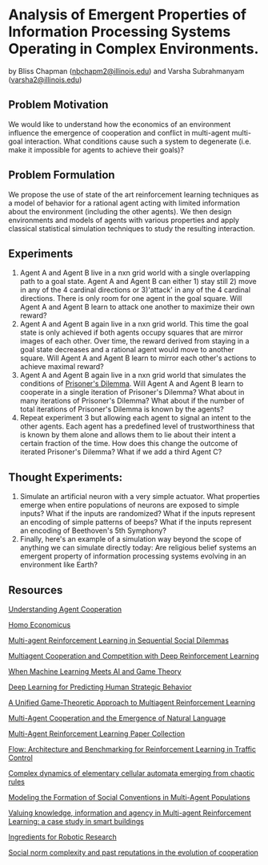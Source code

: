 # Analysis of Emergent Properties of Information Processing Systems Operating in Complex Environments.
by Bliss Chapman (nbchapm2@illinois.edu) and Varsha Subrahmanyam (varsha2@illinois.edu)

## Problem Motivation
We would like to understand how the economics of an environment influence the emergence of cooperation and conflict in multi-agent multi-goal interaction.  What conditions cause such a system to degenerate (i.e. make it impossible for agents to achieve their goals)?

## Problem Formulation
We propose the use of state of the art reinforcement learning techniques as a model of behavior for a rational agent acting with limited information about the environment (including the other agents).  We then design environments and models of agents with various properties and apply classical statistical simulation techniques to study the resulting interaction.

## Experiments
1) Agent A and Agent B live in a nxn grid world with a single overlapping path to a goal state.  Agent A and Agent B can either 1) stay still 2) move in any of the 4 cardinal directions or 3)'attack' in any of the 4 cardinal directions.  There is only room for one agent in the goal square.  Will Agent A and Agent B learn to attack one another to maximize their own reward?
2) Agent A and Agent B again live in a nxn grid world.  This time the goal state is only achieved if both agents occupy squares that are mirror images of each other.  Over time, the reward derived from staying in a goal state decreases and a rational agent would move to another square.  Will Agent A and Agent B learn to mirror each other's actions to achieve maximal reward?
3) Agent A and Agent B again live in a nxn grid world that simulates the conditions of [Prisoner's Dilemma](https://en.wikipedia.org/wiki/Prisoner%27s_dilemma).  Will Agent A and Agent B learn to cooperate in a single iteration of Prisoner's Dilemma?  What about in many iterations of Prisoner's Dilemma?  What about if the number of total iterations of Prisoner's Dilemma is known by the agents?
4) Repeat experiment 3 but allowing each agent to signal an intent to the other agents.  Each agent has a predefined level of trustworthiness that is known by them alone and allows them to lie about their intent a certain fraction of the time.  How does this change the outcome of iterated Prisoner's Dilemma?  What if we add a third Agent C?

## Thought Experiments:
1) Simulate an artificial neuron with a very simple actuator.  What properties emerge when entire populations of neurons are exposed to simple inputs?  What if the inputs are randomized?  What if the inputs represent an encoding of simple patterns of beeps?  What if the inputs represent an encoding of Beethoven's 5th Symphony?
2) Finally, here's an example of a simulation way beyond the scope of anything we can simulate directly today: Are religious belief systems an emergent property of information processing systems evolving in an environment like Earth?

## Resources
[Understanding Agent Cooperation](https://deepmind.com/blog/understanding-agent-cooperation/)

[Homo Economicus](https://en.wikipedia.org/wiki/Homo_economicus)

[Multi-agent Reinforcement Learning in Sequential Social Dilemmas](https://storage.googleapis.com/deepmind-media/papers/multi-agent-rl-in-ssd.pdf)

[Multiagent Cooperation and Competition with Deep Reinforcement Learning](https://arxiv.org/pdf/1511.08779.pdf)

[When Machine Learning Meets AI and Game Theory](http://cs229.stanford.edu/proj2012/AgrawalJaiswal-WhenMachineLearningMeetsAIandGameTheory.pdf)

[Deep Learning for Predicting Human Strategic Behavior](http://www.cs.ubc.ca/~jasonhar/GameNet-NIPS-2016.pdf)

[A Unified Game-Theoretic Approach to Multiagent Reinforcement Learning](https://arxiv.org/pdf/1711.00832.pdf)

[Multi-Agent Cooperation and the Emergence of Natural Language](https://openreview.net/pdf?id=Hk8N3Sclg)

[Multi-Agent Reinforcement Learning Paper Collection](https://github.com/LantaoYu/MARL-Papers#learning-to-communicate)

[Flow: Architecture and Benchmarking for Reinforcement Learning in Traffic Control](https://arxiv.org/abs/1710.05465)

[Complex dynamics of elementary cellular automata emerging from chaotic rules](https://arxiv.org/abs/1203.6074)

[Modeling the Formation of Social Conventions in Multi-Agent Populations](https://arxiv.org/abs/1802.06108)

[Valuing knowledge, information and agency in Multi-agent Reinforcement Learning: a case study in smart buildings](https://arxiv.org/abs/1803.03491)

[Ingredients for Robotic Research](https://blog.openai.com/ingredients-for-robotics-research/)

[Social norm complexity and past reputations in the evolution of cooperation](https://www.nature.com/articles/nature25763)
 
